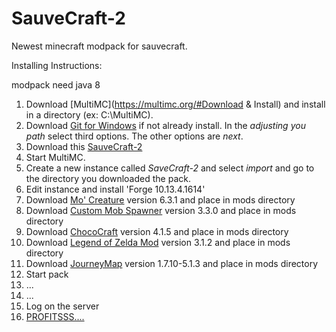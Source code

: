 # SauveCraft-2
Newest minecraft modpack for sauvecraft.

Installing Instructions: 

modpack need java 8

1. Download [MultiMC](https://multimc.org/#Download & Install) and install in a directory (ex: C:\MultiMC).
2. Download [Git for Windows](https://git-scm.com/download/win) if not already install. In the _adjusting you path_ select third options. The other options are _next_.
3. Download this [SauveCraft-2](https://github.com/lanord/SauveCraft-2/releases/download/0.9.0/SauveCraft-2.zip)
4. Start MultiMC.
5. Create a new instance called _SaveCraft-2_ and select _import_ and go to the directory you downloaded the pack.
6. Edit instance and install 'Forge 10.13.4.1614'
7. Download [Mo' Creature](http://minecraft.curseforge.com/projects/mo-creatures) version 6.3.1 and place in mods directory
8. Download [Custom Mob Spawner](http://minecraft.curseforge.com/projects/custom-mob-spawner) version 3.3.0 and place in mods directory
9. Download [ChocoCraft](http://minecraft.curseforge.com/projects/chococraft) version 4.1.5 and place in mods directory
10. Download [Legend of Zelda Mod](http://minecraft.curseforge.com/projects/legend-of-zelda-mod) version 3.1.2 and place in mods directory
11. Download [JourneyMap](http://minecraft.curseforge.com/projects/journeymap-32274) version 1.7.10-5.1.3 and place in mods directory
12. Start pack
13. ...
14. ...
15. Log on the server
16. [PROFITSSS....](https://www.youtube.com/watch?v=rzZLIBlFWUI)